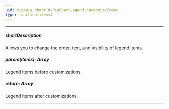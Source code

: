 ```yaml
---
uid: viz/pie_chart:dxPieChartLegend.customizeItems
type: function(items)
---
```

---
##### shortDescription
Allows you to change the order, text, and visibility of legend items.

##### param(items): Array<PieChartLegendItem>
Legend items before customizations.

##### return: Array<PieChartLegendItem>
Legend items after customizations.

---
